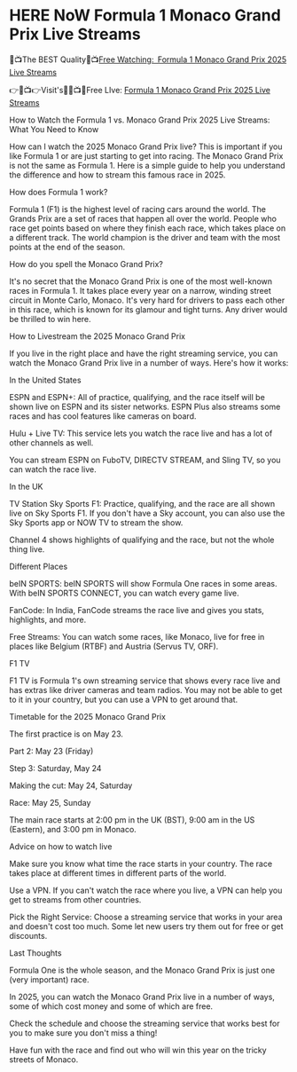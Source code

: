 # HERE NoW Formula 1 Monaco Grand Prix Live Streams

🔴📺The BEST Quality🔴📺[Free Watching: Formula 1 Monaco Grand Prix 2025 Live Streams](https://updatesportslivestreamstv.blogspot.com)

👉🔴📺👉Visit's📲🔴📺📲Free LIve: [Formula 1 Monaco Grand Prix 2025 Live Streams](https://updatesportslivestreamstv.blogspot.com)

How to Watch the Formula 1 vs. Monaco Grand Prix 2025 Live Streams: What You Need to Know

How can I watch the 2025 Monaco Grand Prix live? This is important if you like Formula 1 or are just starting to get into racing. The Monaco Grand Prix is not the same as Formula 1. Here is a simple guide to help you understand the difference and how to stream this famous race in 2025.

How does Formula 1 work?

Formula 1 (F1) is the highest level of racing cars around the world. The Grands Prix are a set of races that happen all over the world. People who race get points based on where they finish each race, which takes place on a different track. The world champion is the driver and team with the most points at the end of the season.

How do you spell the Monaco Grand Prix?

It's no secret that the Monaco Grand Prix is one of the most well-known races in Formula 1. It takes place every year on a narrow, winding street circuit in Monte Carlo, Monaco. It's very hard for drivers to pass each other in this race, which is known for its glamour and tight turns. Any driver would be thrilled to win here.

How to Livestream the 2025 Monaco Grand Prix

If you live in the right place and have the right streaming service, you can watch the Monaco Grand Prix live in a number of ways. Here's how it works:

In the United States

ESPN and ESPN+: All of practice, qualifying, and the race itself will be shown live on ESPN and its sister networks. ESPN Plus also streams some races and has cool features like cameras on board.

Hulu + Live TV: This service lets you watch the race live and has a lot of other channels as well.

You can stream ESPN on FuboTV, DIRECTV STREAM, and Sling TV, so you can watch the race live.

In the UK

TV Station Sky Sports F1: Practice, qualifying, and the race are all shown live on Sky Sports F1. If you don't have a Sky account, you can also use the Sky Sports app or NOW TV to stream the show.

Channel 4 shows highlights of qualifying and the race, but not the whole thing live.

Different Places

beIN SPORTS: beIN SPORTS will show Formula One races in some areas. With beIN SPORTS CONNECT, you can watch every game live.

FanCode: In India, FanCode streams the race live and gives you stats, highlights, and more.

Free Streams: You can watch some races, like Monaco, live for free in places like Belgium (RTBF) and Austria (Servus TV, ORF).

F1 TV

F1 TV is Formula 1's own streaming service that shows every race live and has extras like driver cameras and team radios. You may not be able to get to it in your country, but you can use a VPN to get around that.

Timetable for the 2025 Monaco Grand Prix

The first practice is on May 23.

Part 2: May 23 (Friday)

Step 3: Saturday, May 24

Making the cut: May 24, Saturday

Race: May 25, Sunday

The main race starts at 2:00 pm in the UK (BST), 9:00 am in the US (Eastern), and 3:00 pm in Monaco.

Advice on how to watch live

Make sure you know what time the race starts in your country. The race takes place at different times in different parts of the world.

Use a VPN. If you can't watch the race where you live, a VPN can help you get to streams from other countries.

Pick the Right Service: Choose a streaming service that works in your area and doesn't cost too much. Some let new users try them out for free or get discounts.

Last Thoughts

Formula One is the whole season, and the Monaco Grand Prix is just one (very important) race.

In 2025, you can watch the Monaco Grand Prix live in a number of ways, some of which cost money and some of which are free.

Check the schedule and choose the streaming service that works best for you to make sure you don't miss a thing!

Have fun with the race and find out who will win this year on the tricky streets of Monaco.
